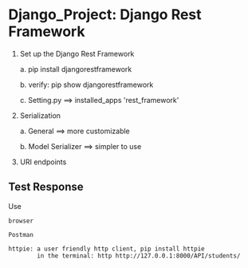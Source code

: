 # Django_Project: Django Rest Framework

1. Set up the Django Rest Framework

    a. pip install djangorestframework

    b. verify: pip show djangorestframework

    c. Setting.py ==> installed_apps 'rest_framework'
2. Serialization

    a. General ==> more customizable
    
    b. Model Serializer ==> simpler to use
3. URI endpoints

## Test Response
Use 
    
    browser

    Postman
    
    httpie: a user friendly http client, pip install httpie
            in the terminal: http http://127.0.0.1:8000/API/students/